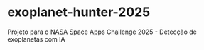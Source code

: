 # exoplanet-hunter-2025
Projeto para o NASA Space Apps Challenge 2025 - Detecção de exoplanetas com IA
